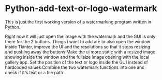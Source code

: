 # Python-add-text-or-logo-watermark
This is just the first working version of a watermarking program written in Python.

Right now it will just open the image with the watermark and the GUI is only there for the 2 buttons.
Things i want to add are to also open the window inside Tkinter, improve the UI and the resolutions so that it stops resizing and pushing away the buttons
Make the ui more static with a resized image showing inside the window and the fullsize image opening with the local gallery app.
Set the position of the text or logo inside the GUI instead of hardcoded values
Combine the two watermark functions into one and check if it's text or a file path

